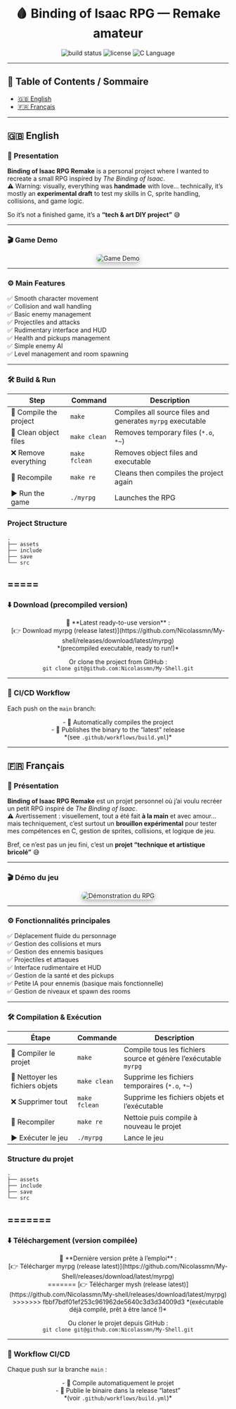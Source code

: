 <h1 align="center">🩸 Binding of Isaac RPG — Remake amateur</h1>

<p align="center">
  <img src="https://img.shields.io/github/actions/workflow/status/<TON_USER>/binding-of-isaac-rpg/build.yml?branch=main&label=Build&logo=github&color=blue" alt="build status" />
  <img src="https://img.shields.io/github/license/<TON_USER>/binding-of-isaac-rpg?color=red" alt="license" />
  <img src="https://img.shields.io/badge/Language-C-blue.svg" alt="C Language" />
</p>

---

## 📑 Table of Contents / Sommaire

- [🇬🇧 English](#english)
- [🇫🇷 Français](#français)

---

## 🇬🇧 English

### 🧠 Presentation

**Binding of Isaac RPG Remake** is a personal project where I wanted to recreate a small RPG inspired by *The Binding of Isaac*.  
⚠️ Warning: visually, everything was **handmade** with love… technically, it’s mostly an **experimental draft** to test my skills in C, sprite handling, collisions, and game logic.  

So it’s not a finished game, it’s a **“tech & art DIY project”** 😅

---

### 🎬 Game Demo

<div align="center">
  <img src="assets/demo.gif" alt="Game Demo" style="max-width: 100%; border-radius: 10px; box-shadow: 0 4px 12px rgba(0,0,0,0.3);" />
</div>

---

### ⚙️ Main Features

✅ Smooth character movement  
✅ Collision and wall handling  
✅ Basic enemy management  
✅ Projectiles and attacks  
✅ Rudimentary interface and HUD  
✅ Health and pickups management  
✅ Simple enemy AI  
✅ Level management and room spawning  

---

### 🛠️ Build & Run

<p align="center">

| Step | Command | Description |
|------|---------|-------------|
| 🔹 Compile the project | <code>make</code> | Compiles all source files and generates `myrpg` executable |
| 🧹 Clean object files | <code>make clean</code> | Removes temporary files (`*.o`, `*~`) |
| ❌ Remove everything | <code>make fclean</code> | Removes object files and executable |
| 🔄 Recompile | <code>make re</code> | Cleans then compiles the project again |
| ▶️ Run the game | <code>./myrpg</code> | Launches the RPG |

</p>

### Project Structure
```
.
├── assets
├── include
├── save
└── src
```
=====
---

### ⬇️ Download (precompiled version)

<p align="center">
🔹 **Latest ready-to-use version** :<br>
[👉 Download myrpg (release latest)](https://github.com/Nicolassmn/My-shell/releases/download/latest/myrpg)<br>
*(precompiled executable, ready to run!)*
</p>

<p align="center">
Or clone the project from GitHub :<br>
<code>git clone git@github.com:Nicolassmn/My-Shell.git</code>
</p>

---

### 🧪 CI/CD Workflow

Each push on the `main` branch:

<p align="center">
- 🔨 Automatically compiles the project <br>
- 🚀 Publishes the binary to the “latest” release <br>
*(see <code>.github/workflows/build.yml</code>)*
</p>

---

## 🇫🇷 Français

### 🧠 Présentation

**Binding of Isaac RPG Remake** est un projet personnel où j’ai voulu recréer un petit RPG inspiré de *The Binding of Isaac*.  
⚠️ Avertissement : visuellement, tout a été fait **à la main** et avec amour… mais techniquement, c’est surtout un **brouillon expérimental** pour tester mes compétences en C, gestion de sprites, collisions, et logique de jeu.  

Bref, ce n’est pas un jeu fini, c’est un **projet “technique et artistique bricolé”** 😅

---

### 🎬 Démo du jeu

<div align="center">
  <img src="assets/demo.gif" alt="Démonstration du RPG" style="max-width: 100%; border-radius: 10px; box-shadow: 0 4px 12px rgba(0,0,0,0.3);" />
</div>

---

### ⚙️ Fonctionnalités principales

✅ Déplacement fluide du personnage  
✅ Gestion des collisions et murs  
✅ Gestion des ennemis basiques  
✅ Projectiles et attaques  
✅ Interface rudimentaire et HUD  
✅ Gestion de la santé et des pickups  
✅ Petite IA pour ennemis (basique mais fonctionnelle)  
✅ Gestion de niveaux et spawn des rooms  

---

### 🛠️ Compilation & Exécution

<p align="center">

| Étape | Commande | Description |
|-------|----------|-------------|
| 🔹 Compiler le projet | <code>make</code> | Compile tous les fichiers source et génère l’exécutable `myrpg` |
| 🧹 Nettoyer les fichiers objets | <code>make clean</code> | Supprime les fichiers temporaires (`*.o`, `*~`) |
| ❌ Supprimer tout | <code>make fclean</code> | Supprime les fichiers objets et l’exécutable |
| 🔄 Recompiler | <code>make re</code> | Nettoie puis compile à nouveau le projet |
| ▶️ Exécuter le jeu | <code>./myrpg</code> | Lance le jeu |

</p>

### Structure du projet
```
.
├── assets
├── include
├── save
└── src
```
=======
---

### ⬇️ Téléchargement (version compilée)

<p align="center">
🔹 **Dernière version prête à l’emploi** :<br>
[👉 Télécharger myrpg (release latest)](https://github.com/Nicolassmn/My-Shell/releases/download/latest/myrpg)<br>
=======
[👉 Télécharger mysh (release latest)](https://github.com/Nicolassmn/My-shell/releases/download/latest/myrpg)<br>
>>>>>>> fbbf7bdf01ef253c961962de5640c3d3d34009d3
*(exécutable déjà compilé, prêt à être lancé !)*
</p>

<p align="center">
Ou cloner le projet depuis GitHub :<br>
<code>git clone git@github.com:Nicolassmn/My-Shell.git</code>
</p>

---

### 🧪 Workflow CI/CD

Chaque push sur la branche `main` :

<p align="center">
- 🔨 Compile automatiquement le projet <br>
- 🚀 Publie le binaire dans la release “latest” <br>
*(voir <code>.github/workflows/build.yml</code>)*
</p>
